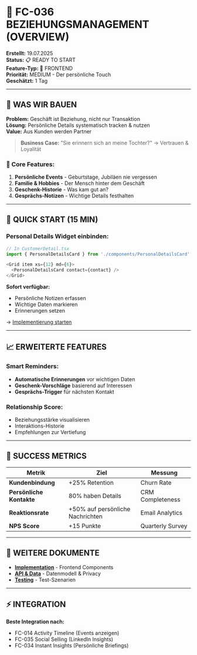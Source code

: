 # 🎁 FC-036 BEZIEHUNGSMANAGEMENT (OVERVIEW)

**Erstellt:** 19.07.2025  
**Status:** 📋 READY TO START  
**Feature-Typ:** 🎨 FRONTEND  
**Priorität:** MEDIUM - Der persönliche Touch  
**Geschätzt:** 1 Tag  

---

## 🧠 WAS WIR BAUEN

**Problem:** Geschäft ist Beziehung, nicht nur Transaktion  
**Lösung:** Persönliche Details systematisch tracken & nutzen  
**Value:** Aus Kunden werden Partner  

> **Business Case:** "Sie erinnern sich an meine Tochter?" → Vertrauen & Loyalität

### 🎯 Core Features:
1. **Persönliche Events** - Geburtstage, Jubiläen nie vergessen
2. **Familie & Hobbies** - Der Mensch hinter dem Geschäft
3. **Geschenk-Historie** - Was kam gut an?
4. **Gesprächs-Notizen** - Wichtige Details festhalten

---

## 🚀 QUICK START (15 MIN)

### Personal Details Widget einbinden:
```typescript
// In CustomerDetail.tsx
import { PersonalDetailsCard } from './components/PersonalDetailsCard';

<Grid item xs={12} md={6}>
  <PersonalDetailsCard contact={contact} />
</Grid>
```

**Sofort verfügbar:**
- Persönliche Notizen erfassen
- Wichtige Daten markieren
- Erinnerungen setzen

→ [Implementierung starten](./FC-036_IMPLEMENTATION.md)

---

## 📈 ERWEITERTE FEATURES

### Smart Reminders:
- **Automatische Erinnerungen** vor wichtigen Daten
- **Geschenk-Vorschläge** basierend auf Interessen
- **Gesprächs-Trigger** für nächsten Kontakt

### Relationship Score:
- Beziehungsstärke visualisieren
- Interaktions-Historie
- Empfehlungen zur Vertiefung

---

## 🎯 SUCCESS METRICS

| Metrik | Ziel | Messung |
|--------|------|---------|
| **Kundenbindung** | +25% Retention | Churn Rate |
| **Persönliche Kontakte** | 80% haben Details | CRM Completeness |
| **Reaktionsrate** | +50% auf persönliche Nachrichten | Email Analytics |
| **NPS Score** | +15 Punkte | Quarterly Survey |

---

## 📁 WEITERE DOKUMENTE

- **[Implementation](./FC-036_IMPLEMENTATION.md)** - Frontend Components
- **[API & Data](./FC-036_API.md)** - Datenmodell & Privacy
- **[Testing](./FC-036_TESTING.md)** - Test-Szenarien

---

## ⚡ INTEGRATION

**Beste Integration nach:**
- FC-014 Activity Timeline (Events anzeigen)
- FC-035 Social Selling (LinkedIn Insights)
- FC-034 Instant Insights (Persönliche Briefings)